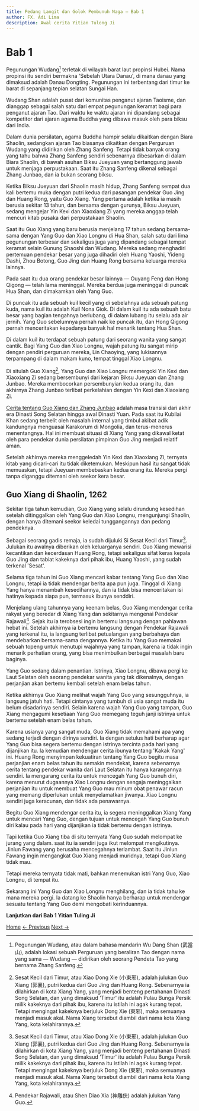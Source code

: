 ```yaml
---
title: Pedang Langit dan Golok Pembunuh Naga — Bab 1
author: FX. Adi Lima
description: Awal cerita Yitian Tulong Ji
---
```


# Bab 1

Pegunungan Wudang[^wudang-shan] terletak di wilayah barat laut propinsi Hubei. Nama propinsi itu sendiri bermakna 
'Sebelah Utara Danau', di mana danau yang dimaksud adalah Danau Dongting. Pegunungan ini terbentang dari timur ke barat
di sepanjang tepian selatan Sungai Han.

[^wudang-shan]: Pegunungan Wudang, atau dalam bahasa mandarin Wu Dang Shan (武當山), adalah lokasi sebuah Perguruan yang beraliran Tao dengan nama yang sama — Wudang — didirikan oleh seorang Pendeta Tao yang bernama Zhang Sanfeng.

Wudang Shan adalah pusat dari komunitas penganut ajaran Taoisme, dan dianggap sebagai salah satu dari empat 
pegunungan keramat bagi para penganut ajaran Tao. Dari waktu ke waktu ajaran ini dipandang sebagai kompetitor dari
ajaran agama Buddha yang dibawa masuk oleh para biksu dari India. 

Dalam dunia persilatan, agama Buddha hampir selalu dikaitkan dengan Biara Shaolin, sedangkan ajaran Tao biasanya
dikaitkan dengan Perguruan Wudang yang didirikan oleh Zhang Sanfeng. Tetapi tidak banyak orang yang tahu bahwa
Zhang Sanfeng sendiri sebenarnya dibesarkan di dalam Biara Shaolin, di bawah asuhan Biksu Jueyuan yang bertanggung 
jawab untuk menjaga perpustakaan. Saat itu Zhang Sanfeng dikenal sebagai Zhang Junbao, dan ia bukan seorang biksu.

Ketika Biksu Jueyuan dari Shaolin masih hidup, Zhang Sanfeng sempat dua kali bertemu muka dengan putri kedua
dari pasangan pendekar Guo Jing dan Huang Rong, yaitu Guo Xiang. Yang pertama adalah ketika ia masih berusia 
sekitar 13 tahun, dan bersama dengan gurunya, Biksu Jueyuan, sedang mengejar Yin Kexi dan Xiaoxiang Zi yang 
mereka anggap telah mencuri kitab pusaka dari perpustakaan Shaolin.

Saat itu Guo Xiang yang baru berusia menjelang 17 tahun sedang bersama-sama dengan Yang Guo dan Xiao Longnu
di Hua Shan, salah satu dari lima pegunungan terbesar dan sekaligus juga yang dipandang sebagai tempat keramat
selain Gunung Shaoshi dan Wudang. Mereka sedang menghadiri pertemuan pendekar besar yang juga dihadiri oleh
Huang Yaoshi, Yideng Dashi, Zhou Botong, Guo Jing dan Huang Rong bersama keluarga mereka lainnya.

Pada saat itu dua orang pendekar besar lainnya — Ouyang Feng dan Hong Qigong — telah lama meninggal. Mereka berdua
juga meninggal di puncak Hua Shan, dan dimakamkan oleh Yang Guo.

Di puncak itu ada sebuah kuil kecil yang di sebelahnya ada sebuah patung kuda, nama kuil itu adalah Kuil Nona Giok.
Di dalam kuil itu ada sebuah batu besar yang bagian tengahnya berlubang, di dalam lubang itu selalu ada air jernih.
Yang Guo sebelumnya pernah naik ke puncak itu, dan Hong Qigong pernah menceritakan kepadanya banyak hal menarik
tentang Hua Shan.

Di dalam kuil itu terdapat sebuah patung dari seorang wanita yang sangat cantik. Bagi Yang Guo dan Xiao Longnu,
wajah patung itu sangat mirip dengan pendiri perguruan mereka, Lin Chaoying, yang lukisannya terpampang di
dalam makam kuno, tempat tinggal Xiao Longnu.

Di situlah Guo Xiang[^sesat-kecil], Yang Guo dan Xiao Longnu memergoki Yin Kexi dan Xiaoxiang Zi sedang bersembunyi dari 
kejaran Biksu Jueyuan dan Zhang Junbao. Mereka membocorkan persembunyian kedua orang itu, dan akhirnya Zhang Junbao
terlibat perkelahian dengan Yin Kexi dan Xiaoxiang Zi.

[Cerita tentang Guo Xiang dan Zhang Junbao](./intro#tahun-1262-guo-xiang-dan-zhang-junbao) adalah masa transisi
dari akhir era Dinasti Song Selatan hingga awal Dinasti Yuan. Pada saat itu Kubilai Khan sedang terbelit oleh masalah
internal yang timbul akibat adik kandungnya menguasai Karakorum di Mongolia, dan terus-menerus menentangnya.
Hal ini membuat situasi di Xiang Yang yang dikawal ketat oleh para pendekar dunia persilatan pimpinan Guo Jing
menjadi relatif aman.

Setelah akhirnya mereka menggeledah Yin Kexi dan Xiaoxiang Zi, ternyata kitab yang dicari-cari itu tidak
diketemukan. Meskipun hasil itu sangat tidak memuaskan, tetapi Jueyuan membebaskan kedua orang itu. Mereka
pergi tanpa diganggu ditemani oleh seekor kera besar.

## Guo Xiang di Shaolin, 1262

Sekitar tiga tahun kemudian, Guo Xiang yang selalu dirundung kesedihan setelah ditinggalkan oleh Yang Guo dan Xiao Longnu,
mengunjungi Shaolin, dengan hanya ditemani seekor keledai tunggangannya dan pedang pendeknya. 

Sebagai seorang gadis remaja, ia sudah dijuluki Si Sesat Kecil dari Timur[^sesat-kecil]. Julukan itu awalnya 
diberikan oleh keluarganya sendiri. Guo Xiang mewarisi kecantikan dan kecerdasan Huang Rong, tetapi sekaligus 
sifat keras kepala Guo Jing dan tabiat kakeknya dari pihak ibu, Huang Yaoshi, yang sudah terkenal 'Sesat'.

[^sesat-kecil]: Sesat Kecil dari Timur, atau Xiao Dong Xie (小東邪), adalah julukan Guo Xiang (郭襄), putri kedua dari Guo Jing dan Huang Rong. Sebenarnya ia dilahirkan di kota Xiang Yang, yang menjadi benteng pertahanan Dinasti Song Selatan, dan yang dimaksud 'Timur' itu adalah Pulau Bunga Persik milik kakeknya dari pihak ibu, karena itu istilah ini agak kurang tepat. Tetapi mengingat kakeknya berjuluk Dong Xie (東邪), maka semuanya menjadi masuk akal. Nama Xiang tersebut diambil dari nama kota Xiang Yang, kota kelahirannya.

Selama tiga tahun ini Guo Xiang mencari kabar tentang Yang Guo dan Xiao Longnu, tetapi ia tidak mendengar berita apa pun
juga. Tinggal di Xiang Yang hanya menambah kesedihannya, dan ia tidak bisa menceritakan isi hatinya kepada siapa pun, 
termasuk ibunya senddiri.

Menjelang ulang tahunnya yang keenam belas, Guo Xiang mendengar cerita rakyat yang beredar di Xiang Yang dan sekitarnya
mengenai Pendekar Rajawali[^pendekar-rajawali]. Sejak itu ia terobsesi ingin bertemu langsung dengan pahlawan hebat ini.
Setelah akhirnya ia bertemu langsung dengan Pendekar Rajawali yang terkenal itu, ia langsung terlibat petualangan yang
berbahaya dan mendebarkan bersama-sama dengannya. Ketika itu Yang Guo memakai sebuah topeng untuk menutupi wajahnya
yang tampan, karena ia tidak ingin menarik perhatian orang, yang bisa menimbulkan berbagai masalah baru baginya.

Yang Guo sedang dalam penantian. Istrinya, Xiao Longnu, dibawa pergi ke Laut Selatan oleh seorang pendekar wanita
yang tak dikenalnya, dengan perjanjian akan bertemu kembali setelah enam belas tahun.

Ketika akhirnya Guo Xiang melihat wajah Yang Guo yang sesungguhnya, ia langsung jatuh hati. Tetapi cintanya yang 
tumbuh di usia sangat muda itu belum disadarinya sendiri. Selain karena wajah Yang Guo yang tampan, Guo Xiang mengagumi
kesetiaan Yang Guo memegang teguh janji istrinya untuk bertemu setelah enam belas tahun.

[^pendekar-rajawali]: Pendekar Rajawali, atau Shen Diao Xia (神雕侠) adalah julukan Yang Guo. 

Karena usianya yang sangat muda, Guo Xiang tidak memahami apa yang sedang terjadi dengan dirinya sendiri. Ia dengan
setulus hati berharap agar Yang Guo bisa segera bertemu dengan istrinya tercinta pada hari yang dijanjikan itu. Ia
kemudian mendengar cerita ibunya tentang 'Kakak Yang' ini. Huang Rong menyimpan kekuatiran tentang Yang Guo begitu
masa perjanjian enam belas tahun itu semakin mendekat, karena sebenarnya cerita tentang pendekar wanita dari Laut Selatan
itu hanya karangannya sendiri. Ia mengarang cerita itu untuk mencegah Yang Guo bunuh diri, karena menurut dugaannya
Xiao Longnu dengan sengaja meninggalkan perjanjian itu untuk membuat Yang Guo mau minum obat penawar racun yang memang
diperlukan untuk menyelamatkan jiwanya. Xiao Longnu sendiri juga keracunan, dan tidak ada penawarnya.

Begitu Guo Xiang mendengar cerita itu, ia segera meninggalkan Xiang Yang untuk mencari Yang Guo, dengan tujuan untuk
mencegah Yang Guo bunuh diri kalau pada hari yang dijanjikan ia tidak bertemu dengan istrinya.

Tapi ketika Guo Xiang tiba di situ ternyata Yang Guo sudah melompat ke jurang yang dalam. saat itu ia sendiri juga
ikut melompat mengikutinya. Jinlun Fawang yang berusaha mencegahnya terlambat. Saat itu Jinlun Fawang ingin mengangkat
Guo Xiang menjadi muridnya, tetapi Guo Xiang tidak mau.

Tetapi mereka ternyata tidak mati, bahkan menemukan istri Yang Guo, Xiao Longnu, di tempat itu.

Sekarang ini Yang Guo dan Xiao Longnu menghilang, dan ia tidak tahu ke mana mereka pergi. Ia datang ke Shaolin hanya
berharap untuk mendengar sesuatu tentang Yang Guo demi mengobati kerinduannya.

**Lanjutkan dari Bab 1 Yitian Tuling Ji**

<div class="w3-panel">
    <div class="w3-bar w3-white">
        <a href="/" class="w3-btn w3-round-large w3-white w3-hover-black w3-bar-item w3-right">Home</a>
        <a href="/yttlj/intro" class="w3-btn w3-round-large w3-white w3-hover-black w3-bar-item w3-left">&#8592; Previous</a>
        <a href="/bab1" class="w3-btn w3-round-large w3-white w3-hover-black w3-bar-item w3-right">Next &#8594;</a>
    </div>
</div>

